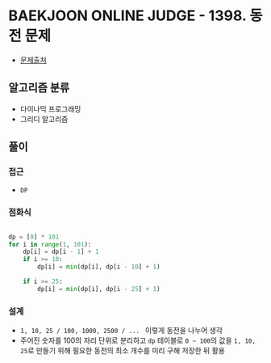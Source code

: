 # BAEKJOON ONLINE JUDGE - 1398. 동전 문제

- [문제출처](https://www.acmicpc.net/problem/1398 '1398. 동전 문제')

## 알고리즘 분류

- 다이나믹 프로그래밍
- 그리디 알고리즘

## 풀이

### 접근

- `DP`

### 점화식

```python

dp = [0] * 101
for i in range(1, 101):
    dp[i] = dp[i - 1] + 1
    if i >= 10:
        dp[i] = min(dp[i], dp[i - 10] + 1)

    if i >= 25:
        dp[i] = min(dp[i], dp[i - 25] + 1)

```

### 설계

- `1, 10, 25 / 100, 1000, 2500 / ... ` 이렇게 동전을 나누어 생각
- 주어진 숫자를 100의 자리 단위로 분리하고 `dp` 테이블로 `0 ~ 100`의 값을 `1, 10, 25`로 만들기 위해 필요한 동전의 최소 개수를 미리 구해 저장한 뒤 활용
